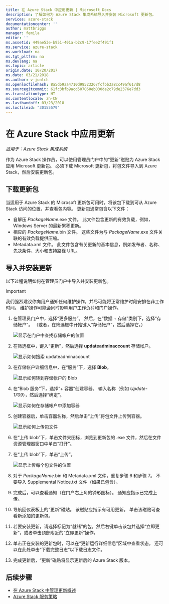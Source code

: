 ```yaml
---
title: 在 Azure Stack 中应用更新 | Microsoft Docs
description: 了解如何为 Azure Stack 集成系统导入并安装 Microsoft 更新包。
services: azure-stack
documentationcenter: ''
author: mattbriggs
manager: femila
editor: ''
ms.assetid: 449ae53e-b951-401a-b2c9-17fee2f491f1
ms.service: azure-stack
ms.workload: na
ms.tgt_pltfrm: na
ms.devlang: na
ms.topic: article
origin.date: 10/20/2017
ms.date: 03/21/2018
ms.author: v-junlch
ms.openlocfilehash: 8a5d59aa4710d98523267fcfbb3a8cc49af617d8
ms.sourcegitcommit: 61fc3bfb9acd507060eb030de2c79de2376e7dd3
ms.translationtype: HT
ms.contentlocale: zh-CN
ms.lasthandoff: 03/23/2018
ms.locfileid: "30155579"
---
```

# <a name="apply-updates-in-azure-stack"></a>在 Azure Stack 中应用更新

*适用于：Azure Stack 集成系统*

作为 Azure Stack 操作员，可以使用管理员门户中的“更新”磁贴为 Azure Stack 应用 Microsoft 更新包。 必须下载 Microsoft 更新包，将包文件导入到 Azure Stack，然后安装更新包。 

## <a name="download-the-update-package"></a>下载更新包

当适用于 Azure Stack 的 Microsoft 更新包可用时，将该包下载到可从 Azure Stack 访问的位置，并查看包内容。 更新包通常包含以下文件：

- 自解压 *PackageName*.exe 文件。 此文件包含更新的有效负载，例如，Windows Server 的最新累积更新。   
- 相应的 *PackageName*.bin 文件。 这些文件为与 *PackageName*.exe 文件关联的有效负载提供压缩。 
- Metadata.xml 文件。 此文件包含有关更新的基本信息，例如发布者、名称、先决条件、大小和支持路径 URL。

## <a name="import-and-install-updates"></a>导入并安装更新

以下过程说明如何在管理员门户中导入并安装更新包。

> [!IMPORTANT]
> 我们强烈建议你向用户通知任何维护操作，并尽可能将正常维护时段安排在非工作时间。 维护操作可能会同时影响用户工作负荷和门户操作。

1. 在管理员门户中，选择“更多服务”。 然后，在“数据 + 存储”类别下，选择“存储帐户”。 （或者，在筛选框中开始键入“存储帐户”，然后选择它。）

    ![显示在门户中查找存储帐户的位置](./media/azure-stack-apply-updates/ApplyUpdates1.png)

2. 在筛选框中，键入“更新”，然后选择 **updateadminaccount** 存储帐户。

    ![显示如何搜索 updateadminaccount](./media/azure-stack-apply-updates/ApplyUpdates2.png)

3. 在存储帐户详细信息中，在“服务”下，选择 **Blob**。
 
    ![显示如何转到存储帐户的 Blob](./media/azure-stack-apply-updates/ApplyUpdates3.png) 
 
4. 在“Blob 服务”下，选择“+ 容器”创建容器。 输入名称（例如 *Update-1709*），然后选择“确定”。
 
     ![显示如何在存储帐户中添加容器](./media/azure-stack-apply-updates/ApplyUpdates4.png)

5. 创建容器后，单击容器名称，然后单击“上传”将包文件上传到容器。
 
    ![显示如何上传包文件](./media/azure-stack-apply-updates/ApplyUpdates5.png)

6. 在“上传 blob”下，单击文件夹图标，浏览到更新包的 .exe 文件，然后在文件资源管理器窗口中单击“打开”。
  
7. 在“上传 blob”下，单击“上传”。 
 
    ![显示上传每个包文件的位置](./media/azure-stack-apply-updates/ApplyUpdates6.png)

8. 对于 *PackageName*.bin 和 Metadata.xml 文件，重复步骤 6 和步骤 7。 不要导入 Supplemental Notice.txt 文件（如果已包含）。
9. 完成后，可以查看通知（在门户右上角的钟形图标）。 通知应指示已完成上传。 
10. 导航回仪表板上的“更新”磁贴。 该磁贴应指示有可用更新。 单击该磁贴可查看新添加的更新包。
11. 若要安装更新，请选择标记为“就绪”的包，然后右键单击该包并选择“立即更新”，或者单击顶部附近的“立即更新”操作。
12. 单击正在安装的更新包时，可以在“更新运行详细信息”区域中查看状态。 还可以在此处单击“下载完整日志”以下载日志文件。
13. 完成更新后，“更新”磁贴将显示更新后的 Azure Stack 版本。

## <a name="next-steps"></a>后续步骤

- [在 Azure Stack 中管理更新概述](azure-stack-updates.md)
- [Azure Stack 服务策略](azure-stack-servicing-policy.md)

<!-- Update_Description: wording update -->